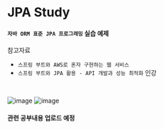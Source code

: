 # JPA Study
#### `자바 ORM 표준 JPA 프로그래밍` 실습 예제

참고자료
- `스프링 부트와 AWS로 혼자 구현하는 웹 서비스`
- `스프링 부트와 JPA 활용 - API 개발과 성능 최적화` 인강
<br>

![image](http://image.kyobobook.co.kr/images/book/large/330/l9788960777330.jpg)
![image](https://user-images.githubusercontent.com/60869749/147653021-c70562c3-8604-46c0-b15c-4d9028a81578.png)
<br>

#### 관련 공부내용 업로드 예정
